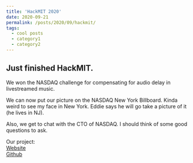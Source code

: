 ```yaml
---
title: 'HackMIT 2020'
date: 2020-09-21
permalink: /posts/2020/09/hackmit/
tags:
  - cool posts
  - category1
  - category2
---
```


## Just finished HackMIT. 

We won the NASDAQ challenge for compensating for audio delay in livestreamed music. 

We can now put our picture on the NASDAQ New York Billboard. Kinda weird to see my face in New York. Eddie says he will go take a picture of it (he lives in NJ).

Also, we get to chat with the CTO of NASDAQ. I should think of some good questions to ask.

Our project:  
[Website](http://rhythmic.live)  
[Github](https://github.com/rhythmic-live)
